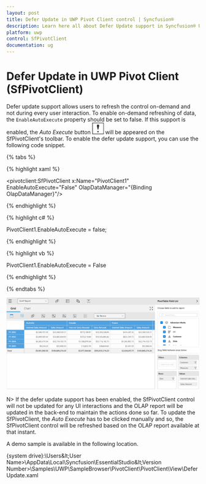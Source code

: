 ```yaml
---
layout: post
title: Defer Update in UWP Pivot Client control | Syncfusion®
description: Learn here all about Defer Update support in Syncfusion® UWP Pivot Client (SfPivotClient) control and more.
platform: uwp
control: SfPivotClient
documentation: ug
---
```


# Defer Update in UWP Pivot Client (SfPivotClient)

Defer update support allows users to refresh the control on-demand and not during every user interaction. To enable on-demand refreshing of data, the `EnableAutoExecute` property should be set to false. If this support is enabled, the *Auto Execute* button ![Defer-Update-icon](Defer-Update_images/Defer-update-icon.png) will be appeared on the SfPivotClient's toolbar. To enable the defer update support, you can use the following code snippet.

{% tabs %}

{% highlight xaml %}

<pivotclient:SfPivotClient x:Name="PivotClient1" EnableAutoExecute="False" OlapDataManager="{Binding OlapDataManager}"/>

{% endhighlight %}

{% highlight c# %}

PivotClient1.EnableAutoExecute = false;

{% endhighlight %}

{% highlight vb %}

PivotClient1.EnableAutoExecute = False

{% endhighlight %}

{% endtabs %}

![PivotClient-defer-update-button](Defer-Update_images/PivotClient-defer-update-button.png)

N> If the defer update support has been enabled, the SfPivotClient control will not be updated for any UI interactions and the OLAP report will be updated in the back-end to maintain the actions done so far. To update the SfPivotClient, the *Auto Execute* has to be clicked manually and so, the SfPivotClient control will be refreshed based on the OLAP report available at that instant.

A demo sample is available in the following location.

{system drive}:\Users\&lt;User Name&gt;\AppData\Local\Syncfusion\EssentialStudio\&lt;Version Number&gt;\Samples\UWP\SampleBrowser\PivotClient\PivotClient\View\DeferUpdate.xaml
